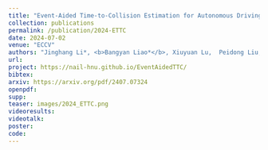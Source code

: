 ```yaml
---
title: "Event-Aided Time-to-Collision Estimation for Autonomous Driving"
collection: publications
permalink: /publication/2024-ETTC
date: 2024-07-02
venue: "ECCV"
authors: "Jinghang Li*, <b>Bangyan Liao*</b>, Xiuyuan Lu,  Peidong Liu, Shaojie Shen, Yi Zhou"
url: 
project: https://nail-hnu.github.io/EventAidedTTC/
bibtex: 
arxiv: https://arxiv.org/pdf/2407.07324
openpdf: 
supp: 
teaser: images/2024_ETTC.png
videoresults: 
videotalk: 
poster: 
code: 
---
```

